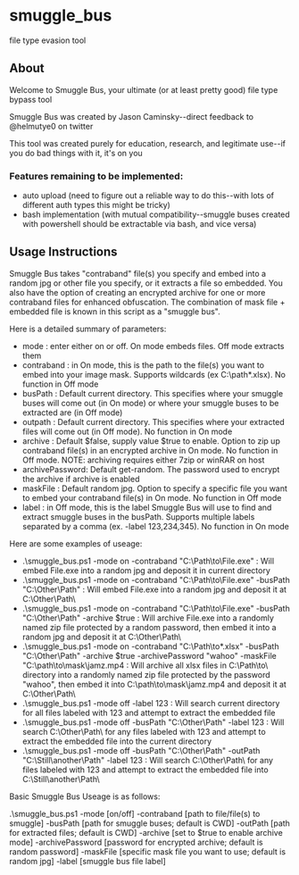 # smuggle_bus
file type evasion tool

## About

Welcome to Smuggle Bus, your ultimate (or at least pretty good) file type bypass tool

Smuggle Bus was created by Jason Caminsky--direct feedback to @helmutye0 on twitter

This tool was created purely for education, research, and legitimate use--if you do bad things with it, it's on you

### Features remaining to be implemented:

- auto upload (need to figure out a reliable way to do this--with lots of different auth types this might be tricky)
- bash implementation (with mutual compatibility--smuggle buses created with powershell should be extractable via bash, and vice versa)

## Usage Instructions

Smuggle Bus takes "contraband" file(s) you specify and embed into a random jpg or other file you specify, or it extracts a file so embedded. You also have the option of creating an encrypted archive for one or more contraband files for enhanced obfuscation. The combination of mask file + embedded file is known in this script as a "smuggle bus".

Here is a detailed summary of parameters:
- mode : enter either on or off.	On mode embeds files. Off mode extracts them
- contraband : in On mode, this is the path to the file(s) you want to embed into your image mask. Supports wildcards (ex C:\path\*.xlsx). No function in Off mode
- busPath : Default current directory. This specifies where your smuggle buses will come out (in On mode) or where your smuggle buses to be extracted are (in Off mode)
- outpath : Default current directory. This specifies where your extracted files will come out (in Off mode). No function in On mode
- archive : Default $false, supply value $true to enable. Option to zip up contraband file(s) in an encrypted archive in On mode. No function in Off mode. NOTE: archiving requires either 7zip or winRAR on host
- archivePassword: Default get-random. The password used to encrypt the archive if archive is enabled
 - maskFile : Default random jpg. Option to specify a specific file you want to embed your contraband file(s) in On mode. No function in Off mode
- label : in Off mode, this is the label Smuggle Bus will use to find and extract smuggle buses in the busPath. Supports multiple labels separated by a comma (ex. -label 123,234,345). No function in On mode

 Here are some examples of useage:
- .\smuggle_bus.ps1 -mode on -contraband "C:\Path\to\File.exe" : Will embed File.exe into a random jpg and deposit it in current directory
- .\smuggle_bus.ps1 -mode on -contraband "C:\Path\to\File.exe" -busPath "C:\Other\Path\" :	Will embed File.exe into a random jpg and deposit it at C:\Other\Path\
- .\smuggle_bus.ps1 -mode on -contraband "C:\Path\to\File.exe" -busPath "C:\Other\Path\" -archive $true : Will archive File.exe into a randomly named zip file protected by a random password, then embed it into a random jpg and deposit it at C:\Other\Path\
- .\smuggle_bus.ps1 -mode on -contraband "C:\Path\to\*.xlsx" -busPath "C:\Other\Path\" -archive $true -archivePassword "wahoo" -maskFile "C:\path\to\mask\jamz.mp4 : Will archive all xlsx files in C:\Path\to\ directory into a randomly named zip file protected by the password "wahoo", then embed it into C:\path\to\mask\jamz.mp4 and deposit it at C:\Other\Path\
- .\smuggle_bus.ps1 -mode off -label 123 : Will search current directory for all files labeled with 123 and attempt to extract the embedded file
- .\smuggle_bus.ps1 -mode off -busPath "C:\Other\Path\" -label 123 : Will search C:\Other\Path\ for any files labeled with 123 and attempt to extract the embedded file into the current directory
- .\smuggle_bus.ps1 -mode off -busPath "C:\Other\Path\" -outPath "C:\Still\another\Path\" -label 123 : Will search C:\Other\Path\ for any files labeled with 123 and	attempt to extract the embedded file into C:\Still\another\Path\
	 
Basic Smuggle Bus Useage is as follows:

.\smuggle_bus.ps1 -mode [on/off] -contraband [path to file/file(s) to smuggle] -busPath [path for smuggle buses; default is CWD] -outPath [path for extracted files; default is CWD] -archive [set to $true to enable archive mode] -archivePassword [password for encrypted archive; default is random password] -maskFile [specific mask file you want to use; default is random jpg] -label [smuggle bus file label] 
